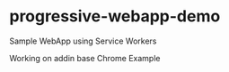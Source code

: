 # progressive-webapp-demo
Sample WebApp using Service Workers

Working on addin base Chrome Example
